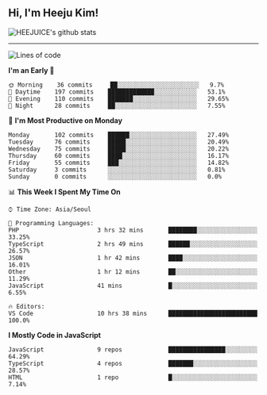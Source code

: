 ## Hi, I'm Heeju Kim!

![HEEJUICE's github stats](https://github-readme-stats.vercel.app/api?username=HEEJUICE&show_icons=true)

---
<!--START_SECTION:waka-->
![Lines of code](https://img.shields.io/badge/From%20Hello%20World%20I%27ve%20Written-9.8%20million%20lines%20of%20code-blue)

**I'm an Early 🐤** 

```text
🌞 Morning    36 commits     ██░░░░░░░░░░░░░░░░░░░░░░░   9.7% 
🌆 Daytime    197 commits    █████████████░░░░░░░░░░░░   53.1% 
🌃 Evening    110 commits    ███████░░░░░░░░░░░░░░░░░░   29.65% 
🌙 Night      28 commits     ██░░░░░░░░░░░░░░░░░░░░░░░   7.55%

```
📅 **I'm Most Productive on Monday** 

```text
Monday       102 commits    ██████░░░░░░░░░░░░░░░░░░░   27.49% 
Tuesday      76 commits     █████░░░░░░░░░░░░░░░░░░░░   20.49% 
Wednesday    75 commits     █████░░░░░░░░░░░░░░░░░░░░   20.22% 
Thursday     60 commits     ████░░░░░░░░░░░░░░░░░░░░░   16.17% 
Friday       55 commits     ███░░░░░░░░░░░░░░░░░░░░░░   14.82% 
Saturday     3 commits      ░░░░░░░░░░░░░░░░░░░░░░░░░   0.81% 
Sunday       0 commits      ░░░░░░░░░░░░░░░░░░░░░░░░░   0.0%

```


📊 **This Week I Spent My Time On** 

```text
⌚︎ Time Zone: Asia/Seoul

💬 Programming Languages: 
PHP                      3 hrs 32 mins       ████████░░░░░░░░░░░░░░░░░   33.25% 
TypeScript               2 hrs 49 mins       ██████░░░░░░░░░░░░░░░░░░░   26.57% 
JSON                     1 hr 42 mins        ████░░░░░░░░░░░░░░░░░░░░░   16.01% 
Other                    1 hr 12 mins        ██░░░░░░░░░░░░░░░░░░░░░░░   11.29% 
JavaScript               41 mins             █░░░░░░░░░░░░░░░░░░░░░░░░   6.55%

🔥 Editors: 
VS Code                  10 hrs 38 mins      █████████████████████████   100.0%

```

**I Mostly Code in JavaScript** 

```text
JavaScript               9 repos             ████████████████░░░░░░░░░   64.29% 
TypeScript               4 repos             ███████░░░░░░░░░░░░░░░░░░   28.57% 
HTML                     1 repo              █░░░░░░░░░░░░░░░░░░░░░░░░   7.14%

```



<!--END_SECTION:waka-->
